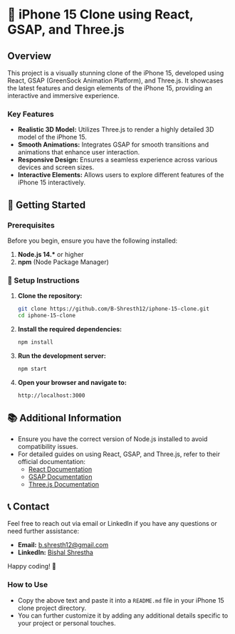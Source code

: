 # 📱 iPhone 15 Clone using React, GSAP, and Three.js

## Overview

This project is a visually stunning clone of the iPhone 15, developed using React, GSAP (GreenSock Animation Platform), and Three.js. It showcases the latest features and design elements of the iPhone 15, providing an interactive and immersive experience.

### Key Features
- **Realistic 3D Model:** Utilizes Three.js to render a highly detailed 3D model of the iPhone 15.
- **Smooth Animations:** Integrates GSAP for smooth transitions and animations that enhance user interaction.
- **Responsive Design:** Ensures a seamless experience across various devices and screen sizes.
- **Interactive Elements:** Allows users to explore different features of the iPhone 15 interactively.

## 🚀 Getting Started

### Prerequisites
Before you begin, ensure you have the following installed:

1. **Node.js 14.\*** or higher
2. **npm** (Node Package Manager)

### 🔧 Setup Instructions

1. **Clone the repository:**
    ```bash
    git clone https://github.com/B-Shresth12/iphone-15-clone.git
    cd iphone-15-clone
    ```

2. **Install the required dependencies:**
    ```bash
    npm install
    ```

3. **Run the development server:**
    ```bash
    npm start
    ```

4. **Open your browser and navigate to:**
   ```
   http://localhost:3000
   ```

## 📚 Additional Information

- Ensure you have the correct version of Node.js installed to avoid compatibility issues.
- For detailed guides on using React, GSAP, and Three.js, refer to their official documentation:
  - [React Documentation](https://reactjs.org/docs/getting-started.html)
  - [GSAP Documentation](https://greensock.com/docs/)
  - [Three.js Documentation](https://threejs.org/docs/)

## 📞 Contact
Feel free to reach out via email or LinkedIn if you have any questions or need further assistance:
- **Email:** [b.shresth12@gmail.com](mailto:b.shresth12@gmail.com)
- **LinkedIn:** [Bishal Shrestha](https://www.linkedin.com/in/bishal-shrestha-852a65262/)

Happy coding! 🎉

### How to Use
- Copy the above text and paste it into a `README.md` file in your iPhone 15 clone project directory.
- You can further customize it by adding any additional details specific to your project or personal touches.

